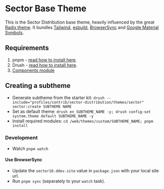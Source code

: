 # Sector Base Theme

This is the Sector Distribution base theme, heavily influenced by the great [Radix theme](https://www.drupal.org/project/radix). It bundles [Tailwind](https://tailwindcss.com/), [esbuild](https://esbuild.github.io/), [BrowserSync](https://browsersync.io/) and [Google Material Symbols](https://fonts.google.com/icons).

## Requirements
1. pnpm - [read how to install here](https://pnpm.io/installation).
2. Drush - [read how to install here](https://www.drush.org/en/master/install/).
3. [Components module](https://www.drupal.org/project/components)

## Creating a subtheme
- Generate subtheme from the starter kit: `drush --include="profiles/contrib/sector-distribution/themes/sector" sector:create SUBTHEME NAME`
- Set as default theme: `drush en SUBTHEME_NAME -y; drush config-set system.theme default SUBTHEME_NAME -y`
- Install required modules: `cd /web/themes/custom/SUBTHEME_NAME; pnpm install`


### Development
- Watch `pnpm watch`

#### Use BrowserSync

- Update the `sector10.ddev.site` value in `package.json` with your local site url.
- Run `pnpm sync` (separately to your `watch` task).

